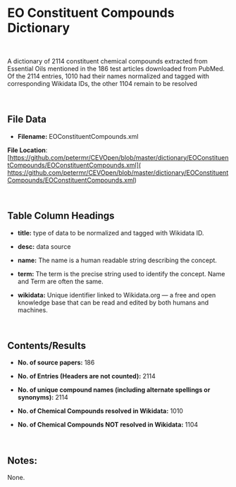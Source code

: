 **EO Constituent Compounds​ Dictionary**
=======================================

 

A dictionary of 2114 constituent chemical compounds extracted from Essential
Oils mentioned in the 186 test articles downloaded from PubMed. Of the 2114
entries, 1010 had their names normalized and tagged with corresponding Wikidata
IDs, the other 1104 remain to be resolved

 

File Data
---------

-   **Filename:** EOConstituentCompounds.xml

**File Location**:
[https://github.com/petermr/CEVOpen/blob/master/dictionary/EOConstituentCompounds/EOConstituentCompounds.xml](
https://github.com/petermr/CEVOpen/blob/master/dictionary/EOConstituentCompounds/EOConstituentCompounds.xml)

 

Table Column Headings
---------------------

-   **title:** type of data to be normalized and tagged with Wikidata ID.

-   **desc:** data source

-   **name:** The name is a human readable string describing the concept.

-   **term:** The term is the precise string used to identify the concept. Name
    and Term are often the same.

-   **wikidata:** Unique identifier linked to Wikidata.org — a free and open
    knowledge base that can be read and edited by both humans and machines.

 

Contents/Results
----------------

-   **No. of source papers:** 186

-   **No. of Entries (Headers are not counted):** 2114

-   **No. of unique compound names (including alternate spellings or
    synonyms):** 2114

-   **No. of Chemical Compounds resolved in Wikidata:** 1010

-   **No. of Chemical Compounds NOT resolved in Wikidata:** 1104

 

Notes:
------

None.
